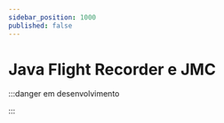 ```yaml
---
sidebar_position: 1000
published: false
---
```


# Java Flight Recorder e JMC

:::danger em desenvolvimento

:::